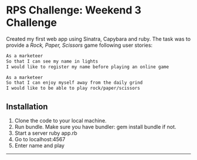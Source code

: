 # RPS Challenge: Weekend 3 Challenge

Created my first web app using Sinatra, Capybara and ruby.  The task was to provide a _Rock, Paper, Scissors_ game following user stories:

```sh
As a marketeer
So that I can see my name in lights
I would like to register my name before playing an online game

As a marketeer
So that I can enjoy myself away from the daily grind
I would like to be able to play rock/paper/scissors
```


Installation
-------
1. Clone the code to your local machine.
2. Run bundle. Make sure you have bundler: gem install bundle if not.
3. Start a server ruby app.rb
4. Go to localhost:4567
5. Enter name and play

----
